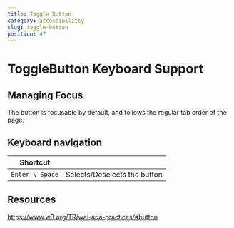 ```yaml
---
title: Toggle Button
category: accessibilitty
slug: toggle-button
position: 47
---
```

# ToggleButton Keyboard Support

## Managing Focus

The button is focusable by default, and follows the regular tab order of the page.

## Keyboard navigation

| Shortcut| |
|---------------------|---------------------|
|`Enter \ Space`| Selects/Deselects the button|

## Resources

https://www.w3.org/TR/wai-aria-practices/#button
